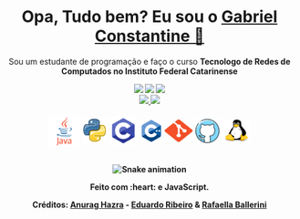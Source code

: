<div>
  
  <h1 align="center">
    Opa, Tudo bem? Eu sou o 
    <a href="https://www.linkedin.com/in/edududuribeiro/">Gabriel Constantine 🤖 </a>
  </h1>
  
  <p align="center">
    Sou um estudante de programação e faço o curso <strong>Tecnologo de Redes de Computados no Instituto Federal Catarinense<strong>
  </p>
  
<div align="center">
  <a href="https://www.instagram.com/gabriel_constatine//" target="_blank"><img src="https://img.shields.io/badge/-Instagram-%23E4405F?style=for-the-badge&logo=instagram&logoColor=white" target="_blank"></a>
  <a href="www.linkedin.com/in/gabriel-victor-897a04234" target="_blank"><img src="https://img.shields.io/badge/-LinkedIn-%230077B5?style=for-the-badge&logo=linkedin&logoColor=white" target="_blank"></a> 
  <a href="mr.dark.robot71@gmail.com"><img src="https://img.shields.io/badge/-Gmail-%23333?style=for-the-badge&logo=gmail&logoColor=white" target="_blank"></a>
</div>

</div>

<div align="center">
  <a href="https://github.com/GabrielConstantine">
    <img height="150em" src="https://github-readme-stats.vercel.app/api?username=GabrielConstantine&theme=transparent&show_icons=true"/>
    <img height="140em" src="https://github-readme-stats.vercel.app/api/top-langs/?username=GabrielConstantine&theme=transparent&hide_border=false&&layout=compact"/>
  </a>
</div>

<div align="center" valign="top"><br>
  <img align="center" alt="java" height="55" width="55" src="https://github.com/GabrielConstantine/gabrielconstantine/blob/main/images/java-icon.png">
  <img align="center" alt="python" height="45" width="45" src="https://github.com/GabrielConstantine/gabrielconstantine/blob/main/images/python-icon.png">
  <img align="center" alt="c" height="50" width= 50" src="https://github.com/GabrielConstantine/gabrielconstantine/blob/main/images/c-icon.png">
  <img align="center" alt="c++" height="40" width="40" src="https://github.com/GabrielConstantine/gabrielconstantine/blob/main/images/c%2B%2B-icon.png">
  <img align="center" alt="git" height="40" width="50" src="https://raw.githubusercontent.com/devicons/devicon/master/icons/git/git-original.svg">
  <img align="center" alt="github" height="45" width="45" src="https://github.com/GabrielConstantine/gabrielconstantine/blob/main/images/GitHub-icon.png">
  <img align="center" alt="linux" height="40" width="50" src="https://raw.githubusercontent.com/devicons/devicon/master/icons/linux/linux-original.svg">
</div><br>


<div align="center">

  ![Snake animation](https://github.com/danielbped/danielbped/blob/output/github-contribution-grid-snake.svg)
  
</div>

<div align="center">
  <p>Feito com :heart: e JavaScript.</p>
                   <p>Créditos: <a href="https://github.com/anuraghazra/github-readme-stats">Anurag Hazra</a> - <a href="https://github.com/duribeiro">Eduardo Ribeiro</a> & <a href="https://github.com/rafaballerini">Rafaella Ballerini</a></p>
</div>

